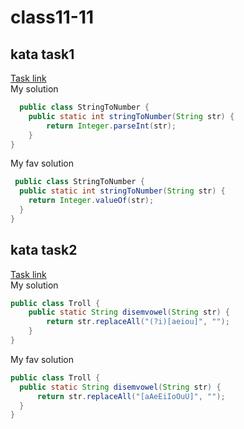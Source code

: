 # class11-11

## kata task1

[Task link](https://www.codewars.com/kata/544675c6f971f7399a000e79)    
My solution
```java
  public class StringToNumber {
    public static int stringToNumber(String str) {
        return Integer.parseInt(str);
    }
}
```
My fav solution
```java
 public class StringToNumber {
  public static int stringToNumber(String str) {
    return Integer.valueOf(str);
  }
}
```

## kata task2

[Task link](https://www.codewars.com/kata/52fba66badcd10859f00097e)    
My solution
```java
public class Troll {
    public static String disemvowel(String str) {
        return str.replaceAll("(?i)[aeiou]", "");
    }
}
```
My fav solution
```java
public class Troll {
  public static String disemvowel(String str) {
      return str.replaceAll("[aAeEiIoOuU]", "");
  } 
}
```
